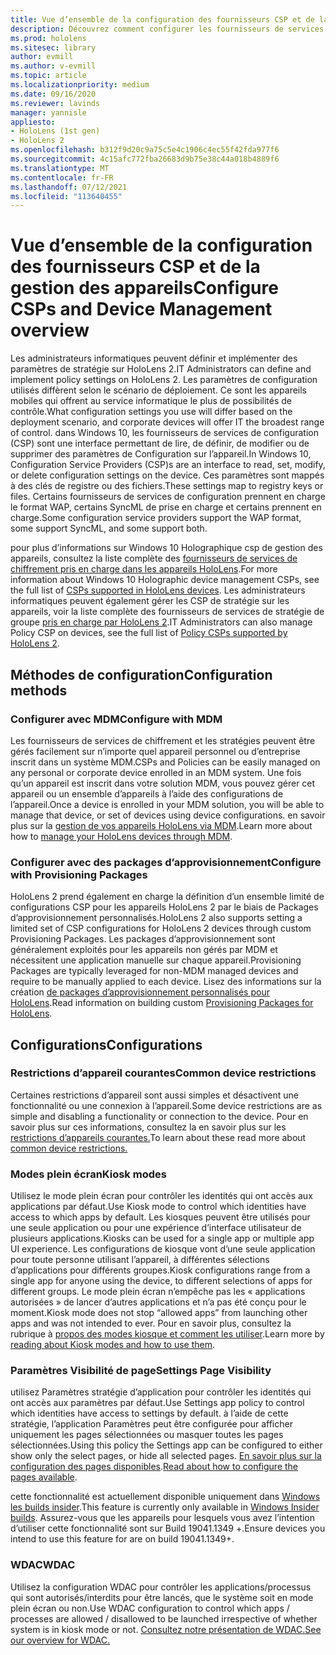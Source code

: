 ```yaml
---
title: Vue d’ensemble de la configuration des fournisseurs CSP et de la gestion des appareils
description: Découvrez comment configurer les fournisseurs de services de chiffrement, de stratégie et de gestion des appareils à l’aide de packages de configuration et de gestion des appareils mobiles.
ms.prod: hololens
ms.sitesec: library
author: evmill
ms.author: v-evmill
ms.topic: article
ms.localizationpriority: medium
ms.date: 09/16/2020
ms.reviewer: lavinds
manager: yannisle
appliesto:
- HoloLens (1st gen)
- HoloLens 2
ms.openlocfilehash: b312f9d20c9a75c5e4c1906c4ec55f42fda977f6
ms.sourcegitcommit: 4c15afc772fba26683d9b75e38c44a018b4889f6
ms.translationtype: MT
ms.contentlocale: fr-FR
ms.lasthandoff: 07/12/2021
ms.locfileid: "113640455"
---
```

# <a name="configure-csps-and-device-management-overview"></a><span data-ttu-id="2e2bf-103">Vue d’ensemble de la configuration des fournisseurs CSP et de la gestion des appareils</span><span class="sxs-lookup"><span data-stu-id="2e2bf-103">Configure CSPs and Device Management overview</span></span>

<span data-ttu-id="2e2bf-104">Les administrateurs informatiques peuvent définir et implémenter des paramètres de stratégie sur HoloLens 2.</span><span class="sxs-lookup"><span data-stu-id="2e2bf-104">IT Administrators can define and implement policy settings on HoloLens 2.</span></span> <span data-ttu-id="2e2bf-105">Les paramètres de configuration utilisés diffèrent selon le scénario de déploiement. Ce sont les appareils mobiles qui offrent au service informatique le plus de possibilités de contrôle.</span><span class="sxs-lookup"><span data-stu-id="2e2bf-105">What configuration settings you use will differ based on the deployment scenario, and corporate devices will offer IT the broadest range of control.</span></span> <span data-ttu-id="2e2bf-106">dans Windows 10, les fournisseurs de services de configuration (CSP) sont une interface permettant de lire, de définir, de modifier ou de supprimer des paramètres de Configuration sur l’appareil.</span><span class="sxs-lookup"><span data-stu-id="2e2bf-106">In Windows 10, Configuration Service Providers (CSP)s are an interface to read, set, modify, or delete configuration settings on the device.</span></span> <span data-ttu-id="2e2bf-107">Ces paramètres sont mappés à des clés de registre ou des fichiers.</span><span class="sxs-lookup"><span data-stu-id="2e2bf-107">These settings map to registry keys or files.</span></span> <span data-ttu-id="2e2bf-108">Certains fournisseurs de services de configuration prennent en charge le format WAP, certains SyncML de prise en charge et certains prennent en charge.</span><span class="sxs-lookup"><span data-stu-id="2e2bf-108">Some configuration service providers support the WAP format, some support SyncML, and some support both.</span></span>

<span data-ttu-id="2e2bf-109">pour plus d’informations sur Windows 10 Holographique csp de gestion des appareils, consultez la liste complète des [fournisseurs de services de chiffrement pris en charge dans les appareils HoloLens](/windows/client-management/mdm/configuration-service-provider-reference#hololens).</span><span class="sxs-lookup"><span data-stu-id="2e2bf-109">For more information about Windows 10 Holographic device management CSPs, see the full list of [CSPs supported in HoloLens devices](/windows/client-management/mdm/configuration-service-provider-reference#hololens).</span></span>
<span data-ttu-id="2e2bf-110">Les administrateurs informatiques peuvent également gérer les CSP de stratégie sur les appareils, voir la liste complète des fournisseurs de services de stratégie de groupe [pris en charge par HoloLens 2](/windows/client-management/mdm/policy-csps-supported-by-hololens2).</span><span class="sxs-lookup"><span data-stu-id="2e2bf-110">IT Administrators can also manage Policy CSP on devices, see the full list of [Policy CSPs supported by HoloLens 2](/windows/client-management/mdm/policy-csps-supported-by-hololens2).</span></span>

## <a name="configuration-methods"></a><span data-ttu-id="2e2bf-111">Méthodes de configuration</span><span class="sxs-lookup"><span data-stu-id="2e2bf-111">Configuration methods</span></span>

### <a name="configure-with-mdm"></a><span data-ttu-id="2e2bf-112">Configurer avec MDM</span><span class="sxs-lookup"><span data-stu-id="2e2bf-112">Configure with MDM</span></span>

<span data-ttu-id="2e2bf-113">Les fournisseurs de services de chiffrement et les stratégies peuvent être gérés facilement sur n’importe quel appareil personnel ou d’entreprise inscrit dans un système MDM.</span><span class="sxs-lookup"><span data-stu-id="2e2bf-113">CSPs and Policies can be easily managed on any personal or corporate device enrolled in an MDM system.</span></span> <span data-ttu-id="2e2bf-114">Une fois qu’un appareil est inscrit dans votre solution MDM, vous pouvez gérer cet appareil ou un ensemble d’appareils à l’aide des configurations de l’appareil.</span><span class="sxs-lookup"><span data-stu-id="2e2bf-114">Once a device is enrolled in your MDM solution, you will be able to manage that device, or set of devices using device configurations.</span></span> <span data-ttu-id="2e2bf-115">en savoir plus sur la [gestion de vos appareils HoloLens via MDM](hololens-mdm-configure.md).</span><span class="sxs-lookup"><span data-stu-id="2e2bf-115">Learn more about how to [manage your HoloLens devices through MDM](hololens-mdm-configure.md).</span></span>

### <a name="configure-with-provisioning-packages"></a><span data-ttu-id="2e2bf-116">Configurer avec des packages d’approvisionnement</span><span class="sxs-lookup"><span data-stu-id="2e2bf-116">Configure with Provisioning Packages</span></span>

<span data-ttu-id="2e2bf-117">HoloLens 2 prend également en charge la définition d’un ensemble limité de configurations CSP pour les appareils HoloLens 2 par le biais de Packages d’approvisionnement personnalisés.</span><span class="sxs-lookup"><span data-stu-id="2e2bf-117">HoloLens 2 also supports setting a limited set of CSP configurations for HoloLens 2 devices through custom Provisioning Packages.</span></span> <span data-ttu-id="2e2bf-118">Les packages d’approvisionnement sont généralement exploités pour les appareils non gérés par MDM et nécessitent une application manuelle sur chaque appareil.</span><span class="sxs-lookup"><span data-stu-id="2e2bf-118">Provisioning Packages are typically leveraged for non-MDM managed devices and require to be manually applied to each device.</span></span> <span data-ttu-id="2e2bf-119">Lisez des informations sur la création [de packages d’approvisionnement personnalisés pour HoloLens](hololens-provisioning.md).</span><span class="sxs-lookup"><span data-stu-id="2e2bf-119">Read information on building custom [Provisioning Packages for HoloLens](hololens-provisioning.md).</span></span>

## <a name="configurations"></a><span data-ttu-id="2e2bf-120">Configurations</span><span class="sxs-lookup"><span data-stu-id="2e2bf-120">Configurations</span></span>

### <a name="common-device-restrictions"></a><span data-ttu-id="2e2bf-121">Restrictions d’appareil courantes</span><span class="sxs-lookup"><span data-stu-id="2e2bf-121">Common device restrictions</span></span>

<span data-ttu-id="2e2bf-122">Certaines restrictions d’appareil sont aussi simples et désactivent une fonctionnalité ou une connexion à l’appareil.</span><span class="sxs-lookup"><span data-stu-id="2e2bf-122">Some device restrictions are as simple and disabling a functionality or connection to the device.</span></span> <span data-ttu-id="2e2bf-123">Pour en savoir plus sur ces informations, consultez la en savoir plus sur les [restrictions d’appareils courantes.](hololens-common-device-restrictions.md)</span><span class="sxs-lookup"><span data-stu-id="2e2bf-123">To learn about these read more about [common device restrictions.](hololens-common-device-restrictions.md)</span></span>

### <a name="kiosk-modes"></a><span data-ttu-id="2e2bf-124">Modes plein écran</span><span class="sxs-lookup"><span data-stu-id="2e2bf-124">Kiosk modes</span></span>

<span data-ttu-id="2e2bf-125">Utilisez le mode plein écran pour contrôler les identités qui ont accès aux applications par défaut.</span><span class="sxs-lookup"><span data-stu-id="2e2bf-125">Use Kiosk mode to control which identities have access to which apps by default.</span></span> <span data-ttu-id="2e2bf-126">Les kiosques peuvent être utilisés pour une seule application ou pour une expérience d’interface utilisateur de plusieurs applications.</span><span class="sxs-lookup"><span data-stu-id="2e2bf-126">Kiosks can be used for a single app or multiple app UI experience.</span></span> <span data-ttu-id="2e2bf-127">Les configurations de kiosque vont d’une seule application pour toute personne utilisant l’appareil, à différentes sélections d’applications pour différents groupes.</span><span class="sxs-lookup"><span data-stu-id="2e2bf-127">Kiosk configurations range from a single app for anyone using the device, to different selections of apps for different groups.</span></span> <span data-ttu-id="2e2bf-128">Le mode plein écran n’empêche pas les « applications autorisées » de lancer d’autres applications et n’a pas été conçu pour le moment.</span><span class="sxs-lookup"><span data-stu-id="2e2bf-128">Kiosk mode does not stop “allowed apps” from launching other apps and was not intended to ever.</span></span> <span data-ttu-id="2e2bf-129">Pour en savoir plus, consultez la rubrique à [propos des modes kiosque et comment les utiliser](hololens-kiosk.md).</span><span class="sxs-lookup"><span data-stu-id="2e2bf-129">Learn more by [reading about Kiosk modes and how to use them](hololens-kiosk.md).</span></span>

### <a name="settings-page-visibility"></a><span data-ttu-id="2e2bf-130">Paramètres Visibilité de page</span><span class="sxs-lookup"><span data-stu-id="2e2bf-130">Settings Page Visibility</span></span>

<span data-ttu-id="2e2bf-131">utilisez Paramètres stratégie d’application pour contrôler les identités qui ont accès aux paramètres par défaut.</span><span class="sxs-lookup"><span data-stu-id="2e2bf-131">Use Settings app policy to control which identities have access to settings by default.</span></span> <span data-ttu-id="2e2bf-132">à l’aide de cette stratégie, l’application Paramètres peut être configurée pour afficher uniquement les pages sélectionnées ou masquer toutes les pages sélectionnées.</span><span class="sxs-lookup"><span data-stu-id="2e2bf-132">Using this policy the Settings app can be configured to either show only the select pages, or hide all selected pages.</span></span> <span data-ttu-id="2e2bf-133">[En savoir plus sur la configuration des pages disponibles](settings-uri-list.md).</span><span class="sxs-lookup"><span data-stu-id="2e2bf-133">[Read about how to configure the pages available](settings-uri-list.md).</span></span>

<span data-ttu-id="2e2bf-134">cette fonctionnalité est actuellement disponible uniquement dans [Windows les builds insider](hololens-insider.md).</span><span class="sxs-lookup"><span data-stu-id="2e2bf-134">This feature is currently only available in [Windows Insider builds](hololens-insider.md).</span></span> <span data-ttu-id="2e2bf-135">Assurez-vous que les appareils pour lesquels vous avez l’intention d’utiliser cette fonctionnalité sont sur Build 19041.1349 +.</span><span class="sxs-lookup"><span data-stu-id="2e2bf-135">Ensure devices you intend to use this feature for are on build 19041.1349+.</span></span>

### <a name="wdac"></a><span data-ttu-id="2e2bf-136">WDAC</span><span class="sxs-lookup"><span data-stu-id="2e2bf-136">WDAC</span></span>

<span data-ttu-id="2e2bf-137">Utilisez la configuration WDAC pour contrôler les applications/processus qui sont autorisés/interdits pour être lancés, que le système soit en mode plein écran ou non.</span><span class="sxs-lookup"><span data-stu-id="2e2bf-137">Use WDAC configuration to control which apps / processes are allowed / disallowed to be launched irrespective of whether system is in kiosk mode or not.</span></span>
[<span data-ttu-id="2e2bf-138">Consultez notre présentation de WDAC.</span><span class="sxs-lookup"><span data-stu-id="2e2bf-138">See our overview for WDAC.</span></span>](windows-defender-application-control-wdac.md)
